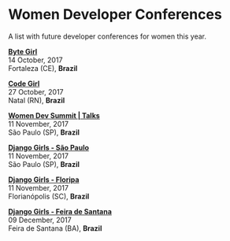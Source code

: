 # Women Developer Conferences

A list with future developer conferences for women this year.


[**Byte Girl**](https://www.facebook.com/bytegirlevento/)  
14 October, 2017  
Fortaleza (CE), **Brazil**

[**Code Girl**](https://www.sympla.com.br/code-girl-5__185364)  
27 October, 2017  
Natal (RN), **Brazil**

[**Women Dev Summit | Talks**](https://www.facebook.com/events/1922536651293173/)  
11 November, 2017  
São Paulo (SP), **Brazil**

[**Django Girls - São Paulo**](https://djangogirls.org/saopaulo/)  
11 November, 2017  
São Paulo (SP), **Brazil**

[**Django Girls - Floripa**](https://www.facebook.com/DGFloripa/)  
11 November, 2017  
Florianópolis (SC), **Brazil**

[**Django Girls - Feira de Santana**](https://djangogirls.org/feiradesantana/)  
09 December, 2017  
Feira de Santana (BA), **Brazil**

